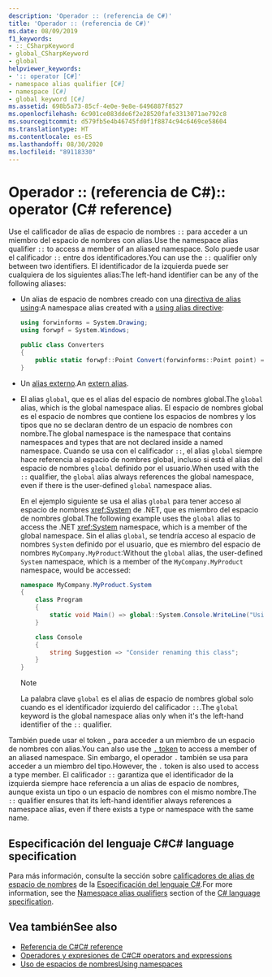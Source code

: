 ```yaml
---
description: 'Operador :: (referencia de C#)'
title: 'Operador :: (referencia de C#)'
ms.date: 08/09/2019
f1_keywords:
- ::_CSharpKeyword
- global_CSharpKeyword
- global
helpviewer_keywords:
- ':: operator [C#]'
- namespace alias qualifier [C#]
- namespace [C#]
- global keyword [C#]
ms.assetid: 698b5a73-85cf-4e0e-9e8e-6496887f8527
ms.openlocfilehash: 6c901ce083dde6f2e28520fafe3313071ae792c8
ms.sourcegitcommit: d579fb5e4b46745fd0f1f8874c94c6469ce58604
ms.translationtype: HT
ms.contentlocale: es-ES
ms.lasthandoff: 08/30/2020
ms.locfileid: "89118330"
---
```

# <a name="-operator-c-reference"></a><span data-ttu-id="8aba6-103">Operador :: (referencia de C#)</span><span class="sxs-lookup"><span data-stu-id="8aba6-103">:: operator (C# reference)</span></span>

<span data-ttu-id="8aba6-104">Use el calificador de alias de espacio de nombres `::` para acceder a un miembro del espacio de nombres con alias.</span><span class="sxs-lookup"><span data-stu-id="8aba6-104">Use the namespace alias qualifier `::` to access a member of an aliased namespace.</span></span> <span data-ttu-id="8aba6-105">Solo puede usar el calificador `::` entre dos identificadores.</span><span class="sxs-lookup"><span data-stu-id="8aba6-105">You can use the `::` qualifier only between two identifiers.</span></span> <span data-ttu-id="8aba6-106">El identificador de la izquierda puede ser cualquiera de los siguientes alias:</span><span class="sxs-lookup"><span data-stu-id="8aba6-106">The left-hand identifier can be any of the following aliases:</span></span>

- <span data-ttu-id="8aba6-107">Un alias de espacio de nombres creado con una [directiva de alias using](../keywords/using-directive.md):</span><span class="sxs-lookup"><span data-stu-id="8aba6-107">A namespace alias created with a [using alias directive](../keywords/using-directive.md):</span></span>

  ```csharp
  using forwinforms = System.Drawing;
  using forwpf = System.Windows;
  
  public class Converters
  {
      public static forwpf::Point Convert(forwinforms::Point point) => new forwpf::Point(point.X, point.Y);
  }
  ```

- <span data-ttu-id="8aba6-108">Un [alias externo](../keywords/extern-alias.md).</span><span class="sxs-lookup"><span data-stu-id="8aba6-108">An [extern alias](../keywords/extern-alias.md).</span></span>
- <span data-ttu-id="8aba6-109">El alias `global`, que es el alias del espacio de nombres global.</span><span class="sxs-lookup"><span data-stu-id="8aba6-109">The `global` alias, which is the global namespace alias.</span></span> <span data-ttu-id="8aba6-110">El espacio de nombres global es el espacio de nombres que contiene los espacios de nombres y los tipos que no se declaran dentro de un espacio de nombres con nombre.</span><span class="sxs-lookup"><span data-stu-id="8aba6-110">The global namespace is the namespace that contains namespaces and types that are not declared inside a named namespace.</span></span> <span data-ttu-id="8aba6-111">Cuando se usa con el calificador `::`, el alias `global` siempre hace referencia al espacio de nombres global, incluso si está el alias del espacio de nombres `global` definido por el usuario.</span><span class="sxs-lookup"><span data-stu-id="8aba6-111">When used with the `::` qualifier, the `global` alias always references the global namespace, even if there is the user-defined `global` namespace alias.</span></span>

  <span data-ttu-id="8aba6-112">En el ejemplo siguiente se usa el alias `global` para tener acceso al espacio de nombres <xref:System> de .NET, que es miembro del espacio de nombres global.</span><span class="sxs-lookup"><span data-stu-id="8aba6-112">The following example uses the `global` alias to access the .NET <xref:System> namespace, which is a member of the global namespace.</span></span> <span data-ttu-id="8aba6-113">Sin el alias `global`, se tendría acceso al espacio de nombres `System` definido por el usuario, que es miembro del espacio de nombres `MyCompany.MyProduct`:</span><span class="sxs-lookup"><span data-stu-id="8aba6-113">Without the `global` alias, the user-defined `System` namespace, which is a member of the `MyCompany.MyProduct` namespace, would be accessed:</span></span>

  ```csharp
  namespace MyCompany.MyProduct.System
  {
      class Program
      {
          static void Main() => global::System.Console.WriteLine("Using global alias");
      }

      class Console
      {
          string Suggestion => "Consider renaming this class";
      }
  }
  ```

  > [!NOTE]
  > <span data-ttu-id="8aba6-114">La palabra clave `global` es el alias de espacio de nombres global solo cuando es el identificador izquierdo del calificador `::`.</span><span class="sxs-lookup"><span data-stu-id="8aba6-114">The `global` keyword is the global namespace alias only when it's the left-hand identifier of the `::` qualifier.</span></span>

<span data-ttu-id="8aba6-115">También puede usar el token [`.`](member-access-operators.md#member-access-expression-) para acceder a un miembro de un espacio de nombres con alias.</span><span class="sxs-lookup"><span data-stu-id="8aba6-115">You can also use the [`.` token](member-access-operators.md#member-access-expression-) to access a member of an aliased namespace.</span></span> <span data-ttu-id="8aba6-116">Sin embargo, el operador `.` también se usa para acceder a un miembro del tipo.</span><span class="sxs-lookup"><span data-stu-id="8aba6-116">However, the `.` token is also used to access a type member.</span></span> <span data-ttu-id="8aba6-117">El calificador `::` garantiza que el identificador de la izquierda siempre hace referencia a un alias de espacio de nombres, aunque exista un tipo o un espacio de nombres con el mismo nombre.</span><span class="sxs-lookup"><span data-stu-id="8aba6-117">The `::` qualifier ensures that its left-hand identifier always references a namespace alias, even if there exists a type or namespace with the same name.</span></span>

## <a name="c-language-specification"></a><span data-ttu-id="8aba6-118">Especificación del lenguaje C#</span><span class="sxs-lookup"><span data-stu-id="8aba6-118">C# language specification</span></span>

<span data-ttu-id="8aba6-119">Para más información, consulte la sección sobre [calificadores de alias de espacio de nombres](~/_csharplang/spec/namespaces.md#namespace-alias-qualifiers) de la [Especificación del lenguaje C#](~/_csharplang/spec/introduction.md).</span><span class="sxs-lookup"><span data-stu-id="8aba6-119">For more information, see the [Namespace alias qualifiers](~/_csharplang/spec/namespaces.md#namespace-alias-qualifiers) section of the [C# language specification](~/_csharplang/spec/introduction.md).</span></span>

## <a name="see-also"></a><span data-ttu-id="8aba6-120">Vea también</span><span class="sxs-lookup"><span data-stu-id="8aba6-120">See also</span></span>

- [<span data-ttu-id="8aba6-121">Referencia de C#</span><span class="sxs-lookup"><span data-stu-id="8aba6-121">C# reference</span></span>](../index.md)
- [<span data-ttu-id="8aba6-122">Operadores y expresiones de C#</span><span class="sxs-lookup"><span data-stu-id="8aba6-122">C# operators and expressions</span></span>](index.md)
- [<span data-ttu-id="8aba6-123">Uso de espacios de nombres</span><span class="sxs-lookup"><span data-stu-id="8aba6-123">Using namespaces</span></span>](../../programming-guide/namespaces/using-namespaces.md)
